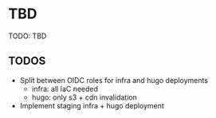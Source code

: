 # TBD

TODO: TBD

## TODOS

- Split between OIDC roles for infra and hugo deployments
  - infra: all IaC needed
  - hugo: only s3 + cdn invalidation
- Implement staging infra + hugo deployment